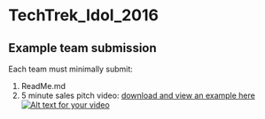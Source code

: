 # TechTrek_Idol_2016 
## Example team submission
Each team must minimally submit:
  1. ReadMe.md
  2. 5 minute sales pitch video: [download and view an example here](https://github.com/MapEnglish/TechTrek_Idol_2016/blob/master/Intro/TechTrekIdol.mp4?raw=true)
[![Alt text for your video](http://img.youtube.com/vi/T-D1KVIuvjA/0.jpg)](http://www.youtube.com/watch?v=T-D1KVIuvjA)
